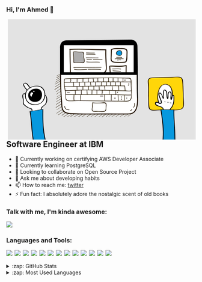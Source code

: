 ### Hi, I'm Ahmed  👋

 <img align="right" alt="GIF" src="https://github.com/AhmedYousef/AhmedYousef/blob/main/coffee-laptop-mouse.gif?raw=true" width="500" height="320" />


## Software Engineer at IBM
- 🔭 Currently working on certifying AWS Developer Associate
- 🌱 Currently learning PostgreSQL
- 👯 Looking to collaborate on Open Source Project
- 💬 Ask me about developing habits
- 📫 How to reach me: [twitter]
- ⚡ Fun fact: I absolutely adore the nostalgic scent of old books



### Talk with me, I'm kinda awesome:
[<img align="left" width="22px" src="https://cdn.simpleicons.org/linkedin" />][linkedin]

<br />

### Languages and Tools:
[<img align="left" width="22px" src="https://cdn.simpleicons.org/javascript" />][tech_anchor]
[<img align="left" width="22px" src="https://cdn.simpleicons.org/typescript" />][tech_anchor]
[<img align="left" width="22px" src="https://cdn.simpleicons.org/react" />][tech_anchor]
[<img align="left" width="22px" src="https://cdn.simpleicons.org/nodedotjs" />][tech_anchor]
[<img align="left" width="22px" src="https://cdn.simpleicons.org/express/green" />][tech_anchor]
[<img align="left" width="22px" src="https://cdn.simpleicons.org/docker" />][tech_anchor]
[<img align="left" width="22px" src="https://cdn.simpleicons.org/redis" />][tech_anchor]
[<img align="left" width="22px" src="https://cdn.simpleicons.org/postgresql" />][tech_anchor]
[<img align="left" width="22px" src="https://cdn.simpleicons.org/mongodb" />][tech_anchor]
[<img align="left" width="22px" src="https://cdn.simpleicons.org/git/F1502F" />][tech_anchor]
[<img align="left" width="22px" src="https://cdn.simpleicons.org/github/967bb6" />][tech_anchor]
[<img align="left" width="22px" src="https://cdn.simpleicons.org/swagger" />][tech_anchor]
[<img align="left" width="22px" src="https://cdn.simpleicons.org/jest" />][tech_anchor]

<br />
<br />

<details>
  <summary>:zap: GitHub Stats</summary>
  <img align="left" alt="Anna's GitHub Stats" src="https://github-readme-stats.vercel.app/api?username=ahmedyousef&show_icons=true&hide_border=true" />
</details>

<details>
  <summary>:zap: Most Used Languages</summary>
<img align="left" alt="Anna's GitHub Top Languages" src="https://github-readme-stats.vercel.app/api/top-langs/?username=ahmedyosuef" />
</details>

[twitter]: https://twitter.com/_ahmedyousefx1
[linkedin]: https://www.linkedin.com/in/ahmedyousefx1
[tech_anchor]: #languages-and-tools
